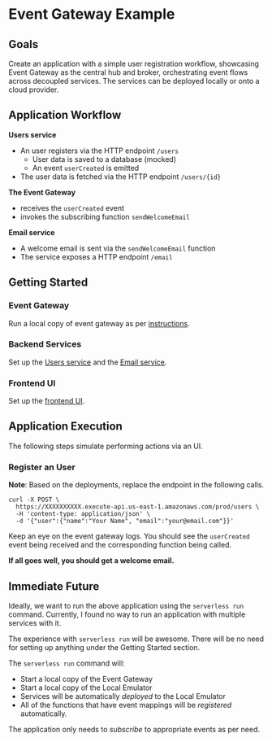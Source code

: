 # Event Gateway Example

## Goals

Create an application with a simple user registration workflow, showcasing Event Gateway as the central hub and broker, orchestrating event flows across decoupled services. The  services can be deployed locally or onto a cloud provider. 

## Application Workflow

**Users service**

- An user registers via the HTTP endpoint `/users`
  - User data is saved to a database (mocked)
  - An event `userCreated` is emitted
- The user data is fetched via the HTTP endpoint `/users/{id}`

**The Event Gateway**
  - receives the `userCreated` event
  - invokes the subscribing function `sendWelcomeEmail`

**Email service**

- A welcome email is sent via the `sendWelcomeEmail` function
- The service exposes a HTTP endpoint `/email` 

## Getting Started

### Event Gateway

Run a local copy of event gateway as per [instructions](https://github.com/serverless/event-gateway#running-locally).

### Backend Services

Set up the [Users service](./services/users-services/README.md) and the [Email service](./services/email-services/README.md).

### Frontend UI

Set up the [frontend UI](./frontend/README.md).

## Application Execution

The following steps simulate performing actions via an UI.

### Register an User

**Note**: Based on the deployments, replace the endpoint in the following calls.

```
curl -X POST \
  https://XXXXXXXXXX.execute-api.us-east-1.amazonaws.com/prod/users \
  -H 'content-type: application/json' \
  -d '{"user":{"name":"Your Name", "email":"your@email.com"}}'
```

Keep an eye on the event gateway logs. You should see the `userCreated` event being received and the corresponding function being called. 

**If all goes well, you should get a welcome email.**

## Immediate Future

Ideally, we want to run the above application using the `serverless run` command. Currently, I found no way to run an application with multiple services with it. 

The experience with `serverless run` will be awesome. There will be no need for setting up anything under the Getting Started section. 

The `serverless run` command will:

- Start a local copy of the Event Gateway
- Start a local copy of the Local Emulator
- Services will be automatically *deployed* to the Local Emulator
- All of the functions that have event mappings will be *registered* automatically.

The application only needs to *subscribe* to appropriate events as per need.
